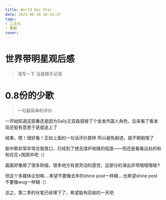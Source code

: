 ```yaml
---
title: World Dai Star
date: 2023-06-30 16:14:37
tags:
- 二次元
- 番剧
cover:
---
```

# 世界带明星观后感
> 浅写一下 当是随手记录

# 0.8份的少歌

> 一句最简单的评价

一开始知道这部番还是因为Sally又双叒叕接了个金发外国人角色，后来看了看发现还挺有意思于是就追上了

结果，嗯！很好看！正如上面的一句话评价那样
所以避免剧透，就不聊剧情了

剧中歌非常非常合我胃口，已经到了想去煤炉收碟的程度——但还是看看远处的和和花花+困困羊吧（）

画面好像用了很多转描，很多地方有很灵动的感觉，这部分的演出非常哦哦哦哦↑

但这个多媒体企划嘛....希望不要像去年的shine post一样糊....也希望shine post不要像wug一样糊（）

总之，第二季的伏笔已经埋下了，希望能有回收的一天吧